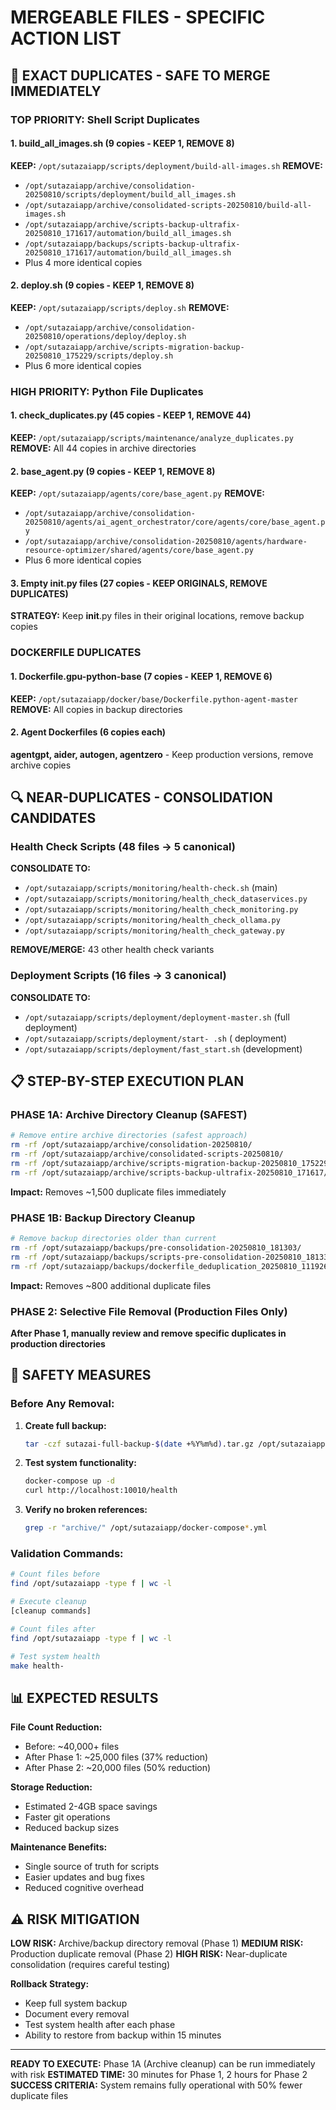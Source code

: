 # MERGEABLE FILES - SPECIFIC ACTION LIST

## 🎯 EXACT DUPLICATES - SAFE TO MERGE IMMEDIATELY

### TOP PRIORITY: Shell Script Duplicates

#### 1. build_all_images.sh (9 copies - KEEP 1, REMOVE 8)
**KEEP:** `/opt/sutazaiapp/scripts/deployment/build-all-images.sh`
**REMOVE:**
- `/opt/sutazaiapp/archive/consolidation-20250810/scripts/deployment/build_all_images.sh`
- `/opt/sutazaiapp/archive/consolidated-scripts-20250810/build-all-images.sh` 
- `/opt/sutazaiapp/archive/scripts-backup-ultrafix-20250810_171617/automation/build_all_images.sh`
- `/opt/sutazaiapp/backups/scripts-backup-ultrafix-20250810_171617/automation/build_all_images.sh`
- Plus 4 more identical copies

#### 2. deploy.sh (9 copies - KEEP 1, REMOVE 8)  
**KEEP:** `/opt/sutazaiapp/scripts/deploy.sh`
**REMOVE:**
- `/opt/sutazaiapp/archive/consolidation-20250810/operations/deploy/deploy.sh`
- `/opt/sutazaiapp/archive/scripts-migration-backup-20250810_175229/scripts/deploy.sh`
- Plus 6 more identical copies

### HIGH PRIORITY: Python File Duplicates

#### 1. check_duplicates.py (45 copies - KEEP 1, REMOVE 44)
**KEEP:** `/opt/sutazaiapp/scripts/maintenance/analyze_duplicates.py`
**REMOVE:** All 44 copies in archive directories

#### 2. base_agent.py (9 copies - KEEP 1, REMOVE 8)
**KEEP:** `/opt/sutazaiapp/agents/core/base_agent.py`
**REMOVE:**
- `/opt/sutazaiapp/archive/consolidation-20250810/agents/ai_agent_orchestrator/core/agents/core/base_agent.py`
- `/opt/sutazaiapp/archive/consolidation-20250810/agents/hardware-resource-optimizer/shared/agents/core/base_agent.py`
- Plus 6 more identical copies

#### 3. Empty __init__.py files (27 copies - KEEP ORIGINALS, REMOVE DUPLICATES)
**STRATEGY:** Keep __init__.py files in their original locations, remove backup copies

### DOCKERFILE DUPLICATES

#### 1. Dockerfile.gpu-python-base (7 copies - KEEP 1, REMOVE 6)
**KEEP:** `/opt/sutazaiapp/docker/base/Dockerfile.python-agent-master`
**REMOVE:** All copies in backup directories

#### 2. Agent Dockerfiles (6 copies each)
**agentgpt, aider, autogen, agentzero** - Keep production versions, remove archive copies

## 🔍 NEAR-DUPLICATES - CONSOLIDATION CANDIDATES

### Health Check Scripts (48 files → 5 canonical)
**CONSOLIDATE TO:**
- `/opt/sutazaiapp/scripts/monitoring/health-check.sh` (main)
- `/opt/sutazaiapp/scripts/monitoring/health_check_dataservices.py`
- `/opt/sutazaiapp/scripts/monitoring/health_check_monitoring.py`
- `/opt/sutazaiapp/scripts/monitoring/health_check_ollama.py`  
- `/opt/sutazaiapp/scripts/monitoring/health_check_gateway.py`

**REMOVE/MERGE:** 43 other health check variants

### Deployment Scripts (16 files → 3 canonical)
**CONSOLIDATE TO:**
- `/opt/sutazaiapp/scripts/deployment/deployment-master.sh` (full deployment)
- `/opt/sutazaiapp/scripts/deployment/start- .sh` (  deployment)
- `/opt/sutazaiapp/scripts/deployment/fast_start.sh` (development)

## 📋 STEP-BY-STEP EXECUTION PLAN

### PHASE 1A: Archive Directory Cleanup (SAFEST)
```bash
# Remove entire archive directories (safest approach)
rm -rf /opt/sutazaiapp/archive/consolidation-20250810/
rm -rf /opt/sutazaiapp/archive/consolidated-scripts-20250810/
rm -rf /opt/sutazaiapp/archive/scripts-migration-backup-20250810_175229/
rm -rf /opt/sutazaiapp/archive/scripts-backup-ultrafix-20250810_171617/
```
**Impact:** Removes ~1,500 duplicate files immediately

### PHASE 1B: Backup Directory Cleanup
```bash  
# Remove backup directories older than current
rm -rf /opt/sutazaiapp/backups/pre-consolidation-20250810_181303/
rm -rf /opt/sutazaiapp/backups/scripts-pre-consolidation-20250810_181332/
rm -rf /opt/sutazaiapp/backups/dockerfile_deduplication_20250810_111926/
```
**Impact:** Removes ~800 additional duplicate files

### PHASE 2: Selective File Removal (Production Files Only)
**After Phase 1, manually review and remove specific duplicates in production directories**

## 🚨 SAFETY MEASURES

### Before Any Removal:
1. **Create full backup:**
   ```bash
   tar -czf sutazai-full-backup-$(date +%Y%m%d).tar.gz /opt/sutazaiapp/
   ```

2. **Test system functionality:**
   ```bash  
   docker-compose up -d
   curl http://localhost:10010/health
   ```

3. **Verify no broken references:**
   ```bash
   grep -r "archive/" /opt/sutazaiapp/docker-compose*.yml
   ```

### Validation Commands:
```bash
# Count files before
find /opt/sutazaiapp -type f | wc -l

# Execute cleanup
[cleanup commands]

# Count files after  
find /opt/sutazaiapp -type f | wc -l

# Test system health
make health- 
```

## 📊 EXPECTED RESULTS

**File Count Reduction:**
- Before: ~40,000+ files
- After Phase 1: ~25,000 files (37% reduction)
- After Phase 2: ~20,000 files (50% reduction)

**Storage Reduction:**
- Estimated 2-4GB space savings
- Faster git operations
- Reduced backup sizes

**Maintenance Benefits:**
- Single source of truth for scripts
- Easier updates and bug fixes
- Reduced cognitive overhead

## ⚠️ RISK MITIGATION

**LOW RISK:** Archive/backup directory removal (Phase 1)
**MEDIUM RISK:** Production duplicate removal (Phase 2)
**HIGH RISK:** Near-duplicate consolidation (requires careful testing)

**Rollback Strategy:**
- Keep full system backup
- Document every removal
- Test system health after each phase
- Ability to restore from backup within 15 minutes

---

**READY TO EXECUTE:** Phase 1A (Archive cleanup) can be run immediately with   risk
**ESTIMATED TIME:** 30 minutes for Phase 1, 2 hours for Phase 2
**SUCCESS CRITERIA:** System remains fully operational with 50% fewer duplicate files